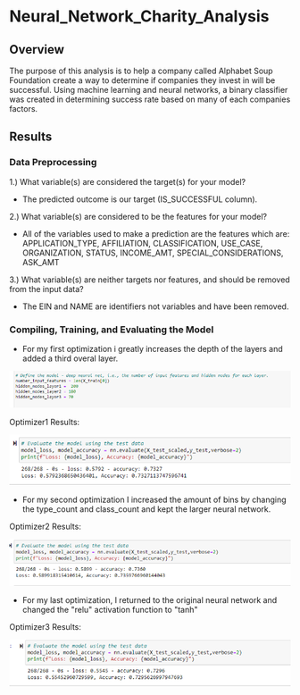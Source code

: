 # Neural_Network_Charity_Analysis

## Overview 
The purpose of this analysis is to help a company called Alphabet Soup Foundation create a way to determine if companies they invest in will be successful. Using machine learning and neural networks, a binary classifier was created in determining success rate based on many of each companies factors. 

## Results 
### Data Preprocessing
1.) What variable(s) are considered the target(s) for your model?
- The predicted outcome is our target (IS_SUCCESSFUL column).

2.) What variable(s) are considered to be the features for your model?
- All of the variables used to make a prediction are the features which are: APPLICATION_TYPE, AFFILIATION, CLASSIFICATION, USE_CASE, ORGANIZATION, STATUS, INCOME_AMT, SPECIAL_CONSIDERATIONS, ASK_AMT

3.) What variable(s) are neither targets nor features, and should be removed from the input data?
- The EIN and NAME are identifiers not variables and have been removed. 

### Compiling, Training, and Evaluating the Model 
- For my first optimization i greatly increases the depth of the layers and added a third overal layer. 

![](Images/Neural_Network.PNG)

Optimizer1 Results:

![](Images/Optimizer1.PNG)

- For my second optimization I increased the amount of bins by changing the type_count and class_count and kept the larger neural network. 

Optimizer2 Results:

![](Images/Optimizer3.PNG)

- For my last optimization, I returned to the original neural network and changed the "relu" activation function to "tanh"

Optimizer3 Results:

![](Images/Optimizer2.PNG)

